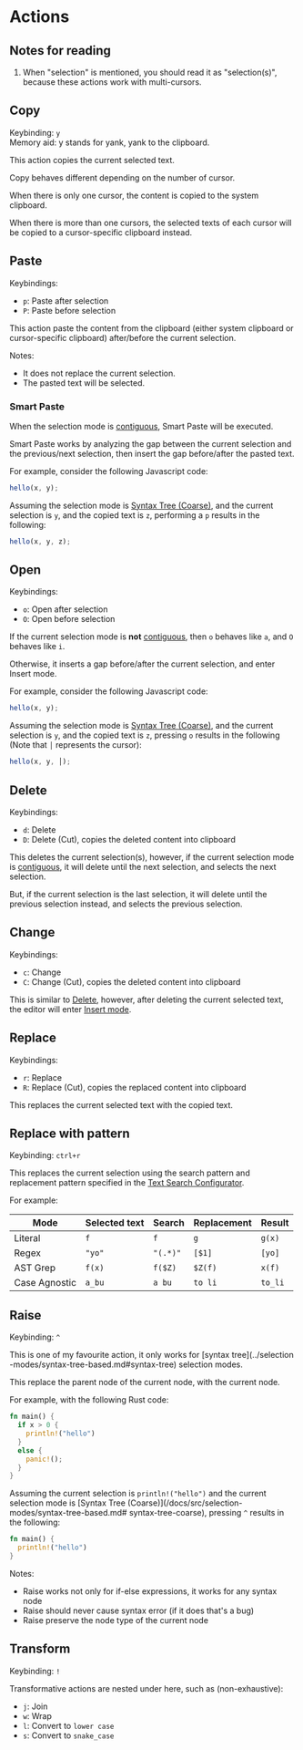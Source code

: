 # Actions

## Notes for reading

1. When "selection" is mentioned, you should read it as "selection(s)", because
   these actions work with multi-cursors.

## Copy

Keybinding: `y`  
Memory aid: y stands for yank, yank to the clipboard.

This action copies the current selected text.

Copy behaves different depending on the number of cursor.

When there is only one cursor, the content is copied to the system clipboard.

When there is more than one cursors, the selected texts of each cursor will be
copied to a cursor-specific clipboard instead.

## Paste

Keybindings:

- `p`: Paste after selection
- `P`: Paste before selection

This action paste the content from the clipboard (either system clipboard or
cursor-specific clipboard) after/before the current selection.

Notes:

- It does not replace the current selection.
- The pasted text will be selected.

### Smart Paste

When the selection mode is [contiguous](../selection-modes/index.md#contiguity), Smart Paste will be executed.

Smart Paste works by analyzing the gap between the current selection and the
previous/next selection, then insert the gap before/after the pasted text.

For example, consider the following Javascript code:

```js
hello(x, y);
```

Assuming the selection mode is [Syntax Tree (Coarse)](../selection-modes/syntax-tree-based.md#syntax-tree-coarse), and the current selection is `y`, and the
copied text is `z`, performing a `p` results in the following:

```js
hello(x, y, z);
```

## Open

Keybindings:

- `o`: Open after selection
- `O`: Open before selection

If the current selection mode is **not** [contiguous](../selection-modes/index.md#contiguity), then `o` behaves like `a`, and `O` behaves like `i`.

Otherwise, it inserts a gap before/after the current selection, and enter Insert mode.

For example, consider the following Javascript code:

```js
hello(x, y);
```

Assuming the selection mode is [Syntax Tree (Coarse)](../selection-modes/syntax-tree-based.md#syntax-tree-coarse), and the current selection is `y`, and the
copied text is `z`, pressing `o` results in the following (Note that `│` represents the cursor):

```js
hello(x, y, │);
```

## Delete

Keybindings:

- `d`: Delete
- `D`: Delete (Cut), copies the deleted content into clipboard

This deletes the current selection(s), however, if the current selection mode is
[contiguous](../selection-modes/index.md#contiguity), it will delete until the
next selection, and selects the next selection.

But, if the current selection is the last selection, it will delete until the
previous selection instead, and selects the previous selection.

## Change

Keybindings:

- `c`: Change
- `C`: Change (Cut), copies the deleted content into clipboard

This is similar to [Delete](#delete), however, after deleting the current
selected text, the editor will enter [Insert mode](../modes.md#insert).

## Replace

Keybindings:

- `r`: Replace
- `R`: Replace (Cut), copies the replaced content into clipboard

This replaces the current selected text with the copied text.

## Replace with pattern

Keybinding: `ctrl+r`

This replaces the current selection using the search pattern and replacement
pattern specified in the [Text Search Configurator](../selection-modes/native-global/text-search.md#configurator).

For example:

| Mode          | Selected text | Search   | Replacement | Result  |
| ------------- | ------------- | -------- | ----------- | ------- |
| Literal       | `f`           | `f`      | `g`         | `g(x)`  |
| Regex         | `"yo"`        | `"(.*)"` | `[$1]`      | `[yo]`  |
| AST Grep      | `f(x)`        | `f($Z)`  | `$Z(f)`     | `x(f)`  |
| Case Agnostic | `a_bu`        | `a bu`   | `to li`     | `to_li` |

## Raise

Keybinding: `^`

This is one of my favourite action, it only works for [syntax tree](../selection
-modes/syntax-tree-based.md#syntax-tree) selection modes.

This replace the parent node of the current node, with the current node.

For example, with the following Rust code:

```rs
fn main() {
  if x > 0 {
    println!("hello")
  }
  else {
    panic!();
  }
}

```

Assuming the current selection is `println!("hello")` and the current selection
mode is [Syntax Tree (Coarse)](/docs/src/selection-modes/syntax-tree-based.md#
syntax-tree-coarse), pressing `^` results in the following:

```rs
fn main() {
  println!("hello")
}
```

Notes:

- Raise works not only for if-else expressions, it works for any syntax node
- Raise should never cause syntax error (if it does that's a bug)
- Raise preserve the node type of the current node

## Transform

Keybinding: `!`

Transformative actions are nested under here, such as (non-exhaustive):

- `j`: Join
- `w`: Wrap
- `l`: Convert to `lower case`
- `s`: Convert to `snake_case`
